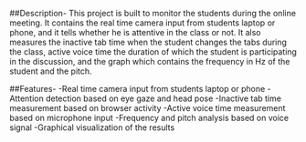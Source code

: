 ##Description-
This project is built to monitor the students during the online meeting. It contains the real time camera input from students laptop or phone, and it tells whether he is attentive in the class or not. It also measures the inactive tab time when the student changes the tabs during the class, active voice time the duration of which the student is participating in the discussion, and the graph which contains the frequency in Hz of the student and the pitch.

##Features-
-Real time camera input from students laptop or phone
-Attention detection based on eye gaze and head pose
-Inactive tab time measurement based on browser activity
-Active voice time measurement based on microphone input
-Frequency and pitch analysis based on voice signal
-Graphical visualization of the results
